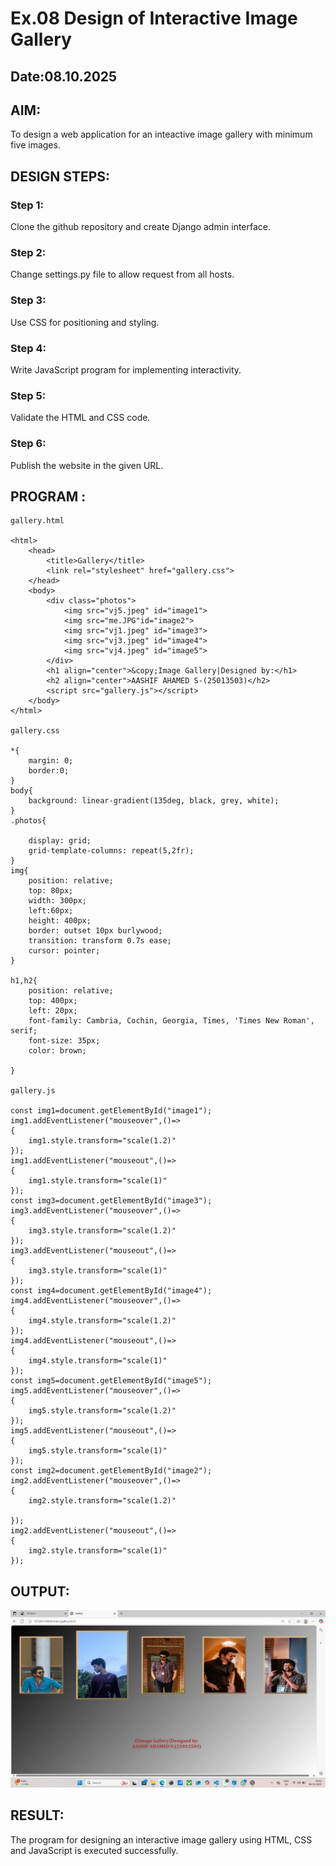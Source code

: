 # Ex.08 Design of Interactive Image Gallery
## Date:08.10.2025

## AIM:
To design a web application for an inteactive image gallery with minimum five images.

## DESIGN STEPS:

### Step 1:
Clone the github repository and create Django admin interface.

### Step 2:
Change settings.py file to allow request from all hosts.

### Step 3:
Use CSS for positioning and styling.

### Step 4:
Write JavaScript program for implementing interactivity.

### Step 5:
Validate the HTML and CSS code.

### Step 6:
Publish the website in the given URL.

## PROGRAM :
```
gallery.html

<html>
    <head>
        <title>Gallery</title>
        <link rel="stylesheet" href="gallery.css">
    </head>
    <body>
        <div class="photos">
            <img src="vj5.jpeg" id="image1">
            <img src="me.JPG"id="image2"> 
            <img src="vj1.jpeg" id="image3">
            <img src="vj3.jpeg" id="image4">
            <img src="vj4.jpeg" id="image5">
        </div>
        <h1 align="center">&copy;Image Gallery|Designed by:</h1>
        <h2 align="center">AASHIF AHAMED S-(25013503)</h2>
        <script src="gallery.js"></script>
    </body>
</html>

gallery.css

*{
    margin: 0;
    border:0;
}
body{
    background: linear-gradient(135deg, black, grey, white);
}
.photos{
    
    display: grid;
    grid-template-columns: repeat(5,2fr);
}
img{
    position: relative;
    top: 80px;
    width: 300px;
    left:60px;
    height: 400px;
    border: outset 10px burlywood;
    transition: transform 0.7s ease;
    cursor: pointer;
}

h1,h2{
    position: relative; 
    top: 400px;
    left: 20px;
    font-family: Cambria, Cochin, Georgia, Times, 'Times New Roman', serif;
    font-size: 35px;
    color: brown;
    
}

gallery.js

const img1=document.getElementById("image1");
img1.addEventListener("mouseover",()=>
{
    img1.style.transform="scale(1.2)"
});
img1.addEventListener("mouseout",()=>
{
    img1.style.transform="scale(1)"
});
const img3=document.getElementById("image3");
img3.addEventListener("mouseover",()=>
{
    img3.style.transform="scale(1.2)"
});
img3.addEventListener("mouseout",()=>
{
    img3.style.transform="scale(1)"
});
const img4=document.getElementById("image4");
img4.addEventListener("mouseover",()=>
{
    img4.style.transform="scale(1.2)"
});
img4.addEventListener("mouseout",()=>
{
    img4.style.transform="scale(1)"
});
const img5=document.getElementById("image5");
img5.addEventListener("mouseover",()=>
{
    img5.style.transform="scale(1.2)"
});
img5.addEventListener("mouseout",()=>
{
    img5.style.transform="scale(1)"
});
const img2=document.getElementById("image2");
img2.addEventListener("mouseover",()=>
{
    img2.style.transform="scale(1.2)"

});
img2.addEventListener("mouseout",()=>
{
    img2.style.transform="scale(1)"
});
```

## OUTPUT:

![alt text](<Screenshot (38).png>)

## RESULT:
The program for designing an interactive image gallery using HTML, CSS and JavaScript is executed successfully.
